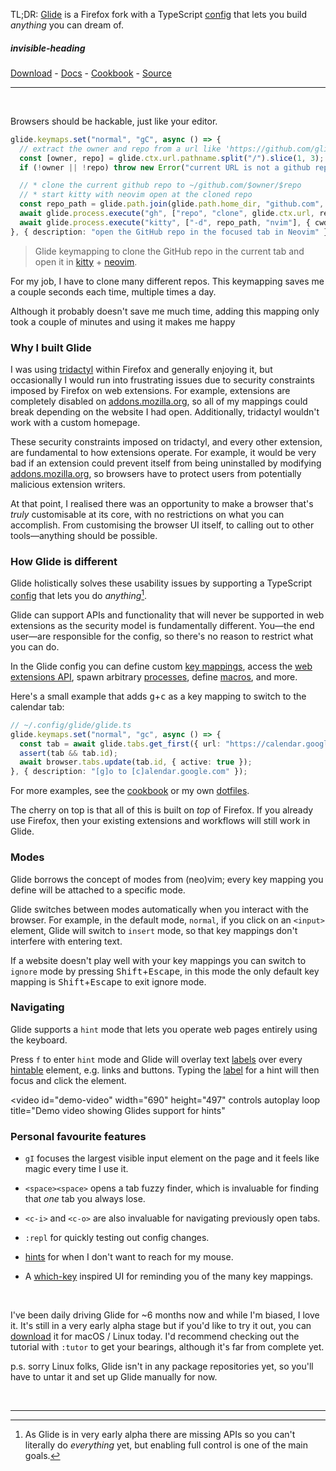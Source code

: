 <style>
#demo-video {
  border: 2px solid #7f7474;
  border-radius: 8px;
}
@media screen and (max-width: 768px) {
  #demo-video {
    max-width: 100%;
    height: auto;
  }
}
</style>

TL;DR: [Glide](https://glide-browser.app) is a Firefox fork with a TypeScript [config](https://glide-browser.app/config) that lets you build *anything* you can dream of.

##### invisible-heading

[Download](https://glide-browser.app/#download) - [Docs](https://glide-browser.app/) - [Cookbook](https://glide-browser.app/cookbook) - [Source](https://github.com/glide-browser/glide)

---

<br>

Browsers should be hackable, just like your editor.

```typescript
glide.keymaps.set("normal", "gC", async () => {
  // extract the owner and repo from a url like 'https://github.com/glide-browser/glide'
  const [owner, repo] = glide.ctx.url.pathname.split("/").slice(1, 3);
  if (!owner || !repo) throw new Error("current URL is not a github repo");

  // * clone the current github repo to ~/github.com/$owner/$repo
  // * start kitty with neovim open at the cloned repo
  const repo_path = glide.path.join(glide.path.home_dir, "github.com", owner, repo);
  await glide.process.execute("gh", ["repo", "clone", glide.ctx.url, repo_path]);
  await glide.process.execute("kitty", ["-d", repo_path, "nvim"], { cwd: repo_path });
}, { description: "open the GitHub repo in the focused tab in Neovim" });
```

> Glide keymapping to clone the GitHub repo in the current tab and open it in [kitty](https://sw.kovidgoyal.net/kitty/) + [neovim](https://neovim.io/).

For my job, I have to clone many different repos. This keymapping saves me a couple seconds each time, multiple times a day.

Although it probably doesn't save me much time, adding this mapping only took a couple of minutes and using it makes me happy

### Why I built Glide

I was using [tridactyl](https://addons.mozilla.org/en-US/firefox/addon/tridactyl-vim/) within Firefox and generally enjoying it, but occasionally I would run into frustrating issues due to security constraints imposed by Firefox on web extensions. For example, extensions are completely disabled on [addons.mozilla.org](https://addons.mozilla.org), so all of my mappings could break depending on the website I had open. Additionally, tridactyl wouldn't work with a custom homepage.

These security constraints imposed on tridactyl, and every other extension, are fundamental to how extensions operate. For example, it would be very bad if an extension could prevent itself from being uninstalled by modifying [addons.mozilla.org](https://addons.mozilla.org), so browsers have to protect users from potentially malicious extension writers.

At that point, I realised there was an opportunity to make a browser that's *truly* customisable at its core, with no restrictions on what you can accomplish. From customising the browser UI itself, to calling out to other tools—anything should be possible.

### How Glide is different

Glide holistically solves these usability issues by supporting a TypeScript [config](https://glide-browser.app/config) that lets you do _anything_[^1].

Glide can support APIs and functionality that will never be supported in web extensions as the security model is fundamentally different. You—the end user—are responsible for the config, so there's no reason to restrict what you can do.

In the Glide config you can define custom [key mappings](https://glide-browser.app/keys), access the [web extensions API](https://glide-browser.app/extensions), spawn arbitrary [processes](https://glide-browser.app/api#glide.process), define [macros](https://glide-browser.app/api#glide.keys), and more.

Here's a small example that adds <kbd>g</kbd>+<kbd>c</kbd> as a key mapping to switch to the calendar tab:

```typescript
// ~/.config/glide/glide.ts
glide.keymaps.set("normal", "gc", async () => {
  const tab = await glide.tabs.get_first({ url: "https://calendar.google.com/*" });
  assert(tab && tab.id);
  await browser.tabs.update(tab.id, { active: true });
}, { description: "[g]o to [c]alendar.google.com" });
```

For more examples, see the [cookbook](https://glide-browser.app/cookbook) or my own [dotfiles](https://github.com/RobertCraigie/dotfiles/tree/main/glide).

The cherry on top is that all of this is built on _top_ of Firefox. If you already use Firefox, then your existing extensions and workflows will still work in Glide.

### Modes

Glide borrows the concept of modes from (neo)vim; every key mapping you define will be attached to a specific mode.

Glide switches between modes automatically when you interact with the browser. For example, in the default mode, `normal`, if you click on an `<input>` element, Glide will switch to `insert` mode, so that key mappings don't interfere with entering text.

If a website doesn't play well with your key mappings you can switch to `ignore` mode by pressing <kbd>Shift</kbd>+<kbd>Escape</kbd>, in this mode the only default key mapping is <kbd>Shift</kbd>+<kbd>Escape</kbd> to exit ignore mode.

### Navigating

Glide supports a `hint` mode that lets you operate web pages entirely using the keyboard.

Press `f` to enter `hint` mode and Glide will overlay text [labels](https://glide-browser.app/hints#label-generation) over every [hintable](https://glide-browser.app/hints#hintable-elements) element, e.g. links and buttons. Typing the [label](https://glide-browser.app/hints#label-generation) for a hint will then focus and click the element.

<video
  id="demo-video"
  width="690"
  height="497"
  controls
  autoplay
  loop
  title="Demo video showing Glides support for hints"

  <source src="https://bear-images.sfo2.cdn.digitaloceanspaces.com/craigie/demo-hints.mp4" type="video/mp4" />
</video>

### Personal favourite features

- `gI` focuses the largest visible input element on the page and it feels like magic every time I use it.

- `<space><space>` opens a tab fuzzy finder, which is invaluable for finding that _one_ tab you always lose.

- `<c-i>` and `<c-o>` are also invaluable for navigating previously open tabs.

- `:repl` for quickly testing out config changes.

- [hints](https://glide-browser.app/hints) for when I don't want to reach for my mouse.

- A [which-key](https://github.com/folke/which-key.nvim) inspired UI for reminding you of the many key mappings.

<br>

I've been daily driving Glide for ~6 months now and while I'm biased, I love it. It's still in a very early alpha stage but if you'd like to try it out, you can [download](https://glide-browser.app/#download) it for macOS / Linux today. I'd recommend checking out the tutorial with `:tutor` to get your bearings, although it's far from complete yet.

p.s. sorry Linux folks, Glide isn't in any package repositories yet, so you'll have to untar it and set up Glide manually for now.

<br>

---

[^1]: As Glide is in very early alpha there are missing APIs so you can't literally do _everything_ yet, but enabling full control is one of the main goals.
